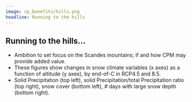 ```yaml
---
image: cp_benefits/hills.png
headline: Running to the hills
---
```


## Running to the hills...
- Ambition to set focus on the Scandes mountains; if and how CPM may provide added value.
- These figures show changes in snow climate variables (x axes) as a function of altitude (y axes), by end-of-C in RCP4.5 and 8.5.
- Solid Precipitation (top left), solid Precipitation/total Precipitation ratio (top right), snow cover (bottom left), # days with large snow depth (bottom right).



